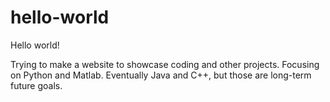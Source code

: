 # hello-world

Hello world!

Trying to make a website to showcase coding and other projects. Focusing on Python and Matlab. 
Eventually Java and C++, but those are long-term future goals.
